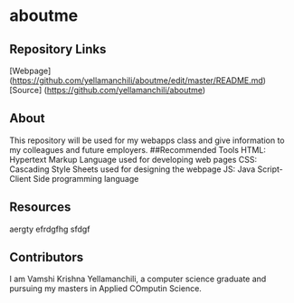 # aboutme
## Repository Links
[Webpage] (https://github.com/yellamanchili/aboutme/edit/master/README.md)
[Source] (https://github.com/yellamanchili/aboutme)
## About
This repository will be used for my webapps class and give information to my colleagues and future employers.
##Recommended Tools
HTML: Hypertext Markup Language used for developing web pages
CSS: Cascading Style Sheets used for designing the webpage
JS: Java Script-Client Side programming language
## Resources
aergty
efrdgfhg
sfdgf
## Contributors
I am Vamshi Krishna Yellamanchili, a computer science graduate and pursuing my masters in Applied COmputin Science.
